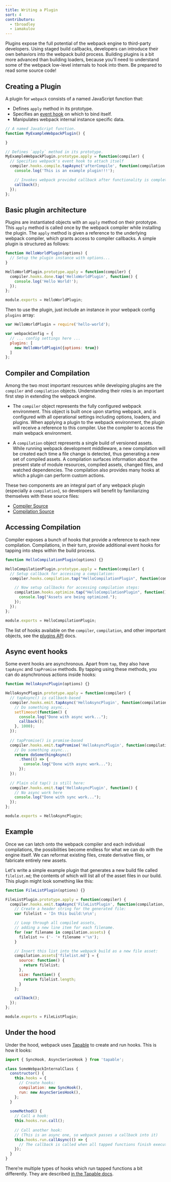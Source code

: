 ```yaml
---
title: Writing a Plugin
sort: 4
contributors:
  - tbroadley
  - iamakulov
---
```


Plugins expose the full potential of the webpack engine to third-party developers. Using staged build callbacks, developers can introduce their own behaviors into the webpack build process. Building plugins is a bit more advanced than building loaders, because you'll need to understand some of the webpack low-level internals to hook into them. Be prepared to read some source code!

## Creating a Plugin

A plugin for `webpack` consists of a named JavaScript function that:

- Defines `apply` method in its prototype.
- Specifies an [event hook](/api/compiler-hooks/) on which to bind itself.
- Manipulates webpack internal instance specific data.

```javascript
// A named JavaScript function.
function MyExampleWebpackPlugin() {

}

// Defines `apply` method in its prototype.
MyExampleWebpackPlugin.prototype.apply = function(compiler) {
  // Specifies webpack's event hook to attach itself
  compiler.hooks.compile.tapAsync('afterCompile', function(compilation /* Manipulates webpack internal instance specific data. */, callback) {
    console.log('This is an example plugin!!!');

    // Invokes webpack provided callback after functionality is complete.
    callback();
  });
};
```

## Basic plugin architecture

Plugins are instantiated objects with an `apply` method on their prototype. This `apply` method is called once by the webpack compiler while installing the plugin. The `apply` method is given a reference to the underlying webpack compiler, which grants access to compiler callbacks. A simple plugin is structured as follows:

```javascript
function HelloWorldPlugin(options) {
  // Setup the plugin instance with options...
}

HelloWorldPlugin.prototype.apply = function(compiler) {
  compiler.hooks.done.tap('HelloWorldPlugin', function() {
    console.log('Hello World!');
  });
};

module.exports = HelloWorldPlugin;
```

Then to use the plugin, just include an instance in your webpack config `plugins` array:

```javascript
var HelloWorldPlugin = require('hello-world');

var webpackConfig = {
  // ... config settings here ...
  plugins: [
    new HelloWorldPlugin({options: true})
  ]
};
```

## Compiler and Compilation

Among the two most important resources while developing plugins are the `compiler` and `compilation` objects. Understanding their roles is an important first step in extending the webpack engine.

- The `compiler` object represents the fully configured webpack environment. This object is built once upon starting webpack, and is configured with all operational settings including options, loaders, and plugins. When applying a plugin to the webpack environment, the plugin will receive a reference to this compiler. Use the compiler to access the main webpack environment.

- A `compilation` object represents a single build of versioned assets. While running webpack development middleware, a new compilation will be created each time a file change is detected, thus generating a new set of compiled assets. A compilation surfaces information about the present state of module resources, compiled assets, changed files, and watched dependencies. The compilation also provides many hooks at which a plugin can perform custom actions.

These two components are an integral part of any webpack plugin (especially a `compilation`), so developers will benefit by familiarizing themselves with these source files:

- [Compiler Source](https://github.com/webpack/webpack/blob/master/lib/Compiler.js)
- [Compilation Source](https://github.com/webpack/webpack/blob/master/lib/Compilation.js)

## Accessing Compilation

Compiler exposes a bunch of hooks that provide a reference to each new compilation. Compilations, in their turn, provide additional event hooks for tapping into steps within the build process.

```javascript
function HelloCompilationPlugin(options) {}

HelloCompilationPlugin.prototype.apply = function(compiler) {
  // Setup callback for accessing a compilation:
  compiler.hooks.compilation.tap("HelloCompilationPlugin", function(compilation) {

    // Now setup callbacks for accessing compilation steps:
    compilation.hooks.optimize.tap("HelloCompilationPlugin", function() {
      console.log("Assets are being optimized.");
    });
  });
};

module.exports = HelloCompilationPlugin;
```

The list of hooks available on the `compiler`, `compilation`, and other important objects, see the [plugins API](/api/plugins/) docs.

## Async event hooks

Some event hooks are asynchronous. Apart from `tap`, they also have `tapAsync` and `tapPromise` methods. By tapping using these methods, you can do asynchronous actions inside hooks:

```javascript
function HelloAsyncPlugin(options) {}

HelloAsyncPlugin.prototype.apply = function(compiler) {
  // tapAsync() is callback-based
  compiler.hooks.emit.tapAsync('HelloAsyncPlugin', function(compilation, callback) {
    // Do something async...
    setTimeout(function() {
      console.log("Done with async work...");
      callback();
    }, 1000);
  });
  
  // tapPromise() is promise-based
  compiler.hooks.emit.tapPromise('HelloAsyncPlugin', function(compilation) {
    // Do something async...
    return doSomethingAsync()
      .then(() => {
        console.log("Done with async work...");
      });
  });
  
  // Plain old tap() is still here:
  compiler.hooks.emit.tap('HelloAsyncPlugin', function() {
    // No async work here
    console.log("Done with sync work...");
  });
};

module.exports = HelloAsyncPlugin;
```

## Example

Once we can latch onto the webpack compiler and each individual compilations, the possibilities become endless for what we can do with the engine itself. We can reformat existing files, create derivative files, or fabricate entirely new assets.

Let's write a simple example plugin that generates a new build file called `filelist.md`; the contents of which will list all of the asset files in our build. This plugin might look something like this:

```javascript
function FileListPlugin(options) {}

FileListPlugin.prototype.apply = function(compiler) {
  compiler.hooks.emit.tapAsync('FileListPlugin', function(compilation, callback) {
    // Create a header string for the generated file:
    var filelist = 'In this build:\n\n';

    // Loop through all compiled assets,
    // adding a new line item for each filename.
    for (var filename in compilation.assets) {
      filelist += ('- '+ filename +'\n');
    }

    // Insert this list into the webpack build as a new file asset:
    compilation.assets['filelist.md'] = {
      source: function() {
        return filelist;
      },
      size: function() {
        return filelist.length;
      }
    };

    callback();
  });
};

module.exports = FileListPlugin;
```

## Under the hood

Under the hood, webpack uses [Tapable](https://github.com/webpack/tapable) to create and run hooks. This is how it looks:

```javascript
import { SyncHook, AsyncSeriesHook } from 'tapable';

class SomeWebpackInternalClass {
  constructor() {
    this.hooks = {
      // Create hooks:
      compilation: new SyncHook(),
      run: new AsyncSeriesHook(),
    };
  }
  
  someMethod() {
    // Call a hook:
    this.hooks.run.call();
  
    // Call another hook:
    // (This is an async one, so webpack passes a callback into it)
    this.hooks.run.callAsync(() => {
      // The callback is called when all tapped functions finish executing
    });
  }
}
```

There’re multiple types of hooks which run tapped functions a bit differently. They are described [in the Tapable docs](https://github.com/webpack/tapable#hook-types).
